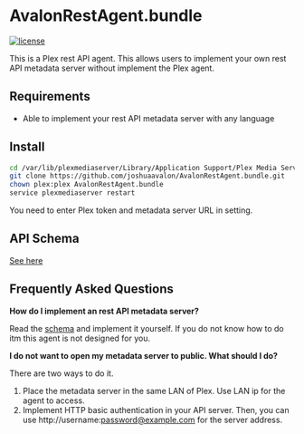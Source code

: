 # AvalonRestAgent.bundle

[![license](https://img.shields.io/github/license/joshuaavalon/AvalonRestAgent.bundle.svg)](https://github.com/joshuaavalon/AvalonRestAgent.bundle/blob/master/LICENSE)

This is a Plex rest API agent.
This allows users to implement your own rest API metadata server without implement the Plex agent.

## Requirements

* Able to implement your rest API metadata server with any language


## Install 

```bash
cd /var/lib/plexmediaserver/Library/Application Support/Plex Media Server/Plug-ins/
git clone https://github.com/joshuaavalon/AvalonRestAgent.bundle.git
chown plex:plex AvalonRestAgent.bundle
service plexmediaserver restart
```

You need to enter Plex token and metadata server URL in setting.

## API Schema

[See here][schema]


## Frequently Asked Questions

**How do I implement an rest API metadata server?**

Read the [schema][schema] and implement it yourself. 
If you do not know how to do itm this agent is not designed for you.

**I do not want to open my metadata server to public. What should I do?**

There are two ways to do it.

1. Place the metadata server in the same LAN of Plex. Use LAN ip for the agent to access.
2. Implement HTTP basic authentication in your API server. Then, you can use http://username:password@example.com for the server address.


[schema]: https://joshuaavalon.github.io/AvalonRestAgent.bundle/